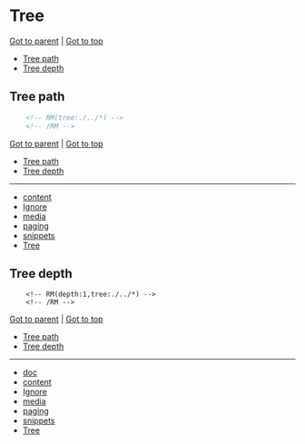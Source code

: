 Tree
====

<!-- RM -->

[Got to parent](./README.md) | [Got to top](/README.md)

* [Tree path](#tree-path)
* [Tree depth](#tree-depth)


<!-- /RM -->

Tree path
---------

```html
    <!-- RM(tree:./../*) -->
    <!-- /RM -->
```

<!-- RM(tree:./../*) -->

[Got to parent](./README.md) | [Got to top](/README.md)

* [Tree path](#tree-path)
* [Tree depth](#tree-depth)

****

* [content](./content.MD)
* [Ignore](./ignore.mD)
* [media](./media.md)
* [paging](./paging.md)
* [snippets](./snippets.md)
* [Tree](./tree.MD)

<!-- /RM -->

Tree depth
----------

```
    <!-- RM(depth:1,tree:./../*) -->
    <!-- /RM -->
```

<!-- RM(depth:1,tree:./../../*) -->

[Got to parent](./README.md) | [Got to top](/README.md)

* [Tree path](#tree-path)
* [Tree depth](#tree-depth)

****

* [doc](./..)
* [content](./content.MD)
* [Ignore](./ignore.mD)
* [media](./media.md)
* [paging](./paging.md)
* [snippets](./snippets.md)
* [Tree](./tree.MD)

<!-- /RM -->